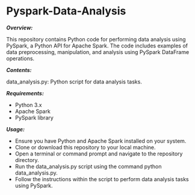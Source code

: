 # Pyspark-Data-Analysis

**_Overview:_**

This repository contains Python code for performing data analysis using PySpark, a Python API for Apache Spark. The code includes examples of data preprocessing, manipulation, and analysis using PySpark DataFrame operations.

**_Contents:_**

data_analysis.py: Python script for data analysis tasks.

**_Requirements:_**
- Python 3.x
- Apache Spark
- PySpark library

**_Usage:_**
- Ensure you have Python and Apache Spark installed on your system.
- Clone or download this repository to your local machine.
- Open a terminal or command prompt and navigate to the repository directory.
- Run the data_analysis.py script using the command python data_analysis.py.
- Follow the instructions within the script to perform data analysis tasks using PySpark.
